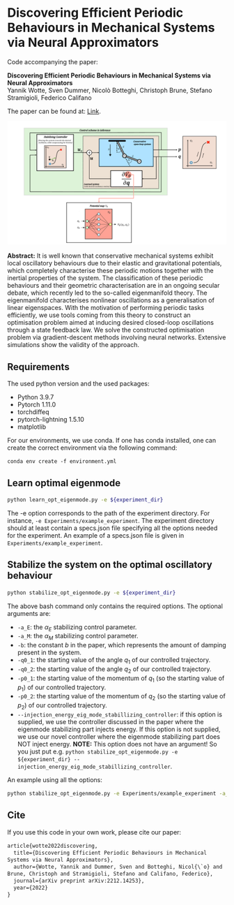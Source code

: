 # Discovering Efficient Periodic Behaviours in Mechanical Systems via Neural Approximators

Code accompanying the paper:

**Discovering Efficient Periodic Behaviours in Mechanical Systems via Neural Approximators**\
Yannik Wotte, Sven Dummer, Nicolò Botteghi, Christoph Brune, Stefano Stramigioli, Federico Califano

The paper can be found at: [Link](https://arxiv.org/pdf/2212.14253.pdf).

![alt text](Figure_1.png)

**Abstract:** 
It is well known that conservative mechanical systems exhibit local oscillatory behaviours due to their elastic and gravitational potentials, which completely characterise these periodic motions together with the inertial properties of the system. 
The classification of these periodic behaviours and their geometric characterisation are in an ongoing secular debate, which recently led to the so-called eigenmanifold theory. 
The eigenmanifold characterises nonlinear oscillations as a generalisation of linear eigenspaces. With the motivation of performing periodic tasks efficiently, we use tools coming from this theory to construct an optimisation problem aimed at inducing desired closed-loop oscillations through a state feedback law. 
We solve the constructed optimisation problem via gradient-descent methods involving neural networks. Extensive simulations show the validity of the approach.

## Requirements

The used python version and the used packages:
* Python 3.9.7
* Pytorch 1.11.0
* torchdiffeq
* pytorch-lightning 1.5.10
* matplotlib

For our environments, we use conda. If one has conda installed, one can create the correct environment via the following
command:
```
conda env create -f environment.yml
```

## Learn optimal eigenmode

```bash
python learn_opt_eigenmode.py -e ${experiment_dir}
```
The -e option corresponds to the path of the experiment directory. For instance, ```-e Experiments/example_experiment```.
The experiment directory should at least contain a specs.json file specifying all the options needed for the experiment. 
An example of a specs.json file is given in ```Experiments/example_experiment```. 

## Stabilize the system on the optimal oscillatory behaviour

```bash
python stabilize_opt_eigenmode.py -e ${experiment_dir}
```

The above bash command only contains the required options. The optional arguments are:
- ```-a_E```: the $\alpha_E$ stabilizing control parameter. 
- ```-a_M```: the $\alpha_M$ stabilizing control parameter. 
- ```-b```: the constant $b$ in the paper, which represents the amount of damping present in the system. 
- ```-q0_1```: the starting value of the angle $q_1$ of our controlled trajectory.
- ```-q0_2```: the starting value of the angle $q_2$ of our controlled trajectory.
- ```-p0_1```: the starting value of the momentum of $q_1$ (so the starting value of $p_1$) of our controlled trajectory.
- ```-p0_2```: the starting value of the momentum of $q_2$ (so the starting value of $p_2$) of our controlled trajectory.
- ```--injection_energy_eig_mode_stabillizing_controller```: if this option is supplied, we use the controller discussed 
in the paper where the eigenmode stabilizing part injects energy. If this option is not supplied, we use our novel 
controller where the eigenmode stabilizing part does NOT inject energy. **NOTE:** This option does not have an argument!
So you just put e.g. ```python stabilize_opt_eigenmode.py -e ${experiment_dir} --injection_energy_eig_mode_stabillizing_controller```.

An example using all the options:

```bash
python stabilize_opt_eigenmode.py -e Experiments/example_experiment -a_E 1 -a_M 10 -b 0.1 -q0_1 0.2 -q0_2 0.2 -p0_1 5 -p0_2 5 --injection_energy_eig_mode_stabillizing_controller
```

## Cite
If you use this code in your own work, please cite our paper:
```
article{wotte2022discovering,
  title={Discovering Efficient Periodic Behaviours in Mechanical Systems via Neural Approximators},
  author={Wotte, Yannik and Dummer, Sven and Botteghi, Nicol{\`o} and Brune, Christoph and Stramigioli, Stefano and Califano, Federico},
  journal={arXiv preprint arXiv:2212.14253},
  year={2022}
}
```
